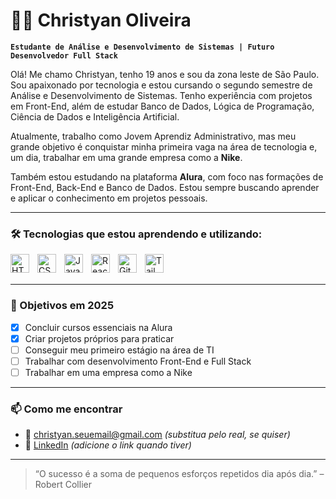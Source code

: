 # 👨‍💻 Christyan Oliveira

**`Estudante de Análise e Desenvolvimento de Sistemas | Futuro Desenvolvedor Full Stack`**

Olá! Me chamo Christyan, tenho 19 anos e sou da zona leste de São Paulo. Sou apaixonado por tecnologia e estou cursando o segundo semestre de Análise e Desenvolvimento de Sistemas. Tenho experiência com projetos em Front-End, além de estudar Banco de Dados, Lógica de Programação, Ciência de Dados e Inteligência Artificial.

Atualmente, trabalho como Jovem Aprendiz Administrativo, mas meu grande objetivo é conquistar minha primeira vaga na área de tecnologia e, um dia, trabalhar em uma grande empresa como a **Nike**.

Também estou estudando na plataforma **Alura**, com foco nas formações de Front-End, Back-End e Banco de Dados. Estou sempre buscando aprender e aplicar o conhecimento em projetos pessoais.

---

### 🛠️ Tecnologias que estou aprendendo e utilizando:

<img 
    align="left" 
    alt="HTML" 
    title="HTML" 
    width="30px" 
    style="padding-right: 10px;" 
    src="https://cdn.jsdelivr.net/gh/devicons/devicon@latest/icons/html5/html5-original.svg"
/>
<img 
    align="left" 
    alt="CSS" 
    title="CSS" 
    width="30px" 
    style="padding-right: 10px;" 
    src="https://cdn.jsdelivr.net/gh/devicons/devicon@latest/icons/css3/css3-original.svg"
/>
<img 
    align="left" 
    alt="JavaScript" 
    title="JavaScript" 
    width="30px" 
    style="padding-right: 10px;" 
    src="https://cdn.jsdelivr.net/gh/devicons/devicon@latest/icons/javascript/javascript-original.svg"
/>
<img 
    align="left" 
    alt="React" 
    title="React" 
    width="30px" 
    style="padding-right: 10px;" 
    src="https://cdn.jsdelivr.net/gh/devicons/devicon@latest/icons/react/react-original.svg"
/>
<img 
    align="left" 
    alt="Git" 
    title="Git" 
    width="30px" 
    style="padding-right: 10px;" 
    src="https://cdn.jsdelivr.net/gh/devicons/devicon@latest/icons/git/git-original.svg"
/>
<img 
    align="left" 
    alt="Tailwind" 
    title="Tailwind CSS" 
    width="30px" 
    style="padding-right: 10px;" 
    src="https://cdn.jsdelivr.net/gh/devicons/devicon@latest/icons/tailwindcss/tailwindcss-original.svg"
/>

<br/>
<br/>

---

### 🎯 Objetivos em 2025

- [x] Concluir cursos essenciais na Alura
- [x] Criar projetos próprios para praticar
- [ ] Conseguir meu primeiro estágio na área de TI
- [ ] Trabalhar com desenvolvimento Front-End e Full Stack
- [ ] Trabalhar em uma empresa como a Nike

---

### 📫 Como me encontrar

- 📧 christyan.seuemail@gmail.com *(substitua pelo real, se quiser)*
- 💼 [LinkedIn](https://www.linkedin.com/in/seu-usuario) *(adicione o link quando tiver)*

---

> “O sucesso é a soma de pequenos esforços repetidos dia após dia.” – Robert Collier
